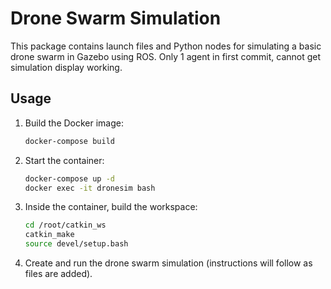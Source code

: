 # Drone Swarm Simulation

This package contains launch files and Python nodes for simulating a basic drone swarm in Gazebo using ROS.
Only 1 agent in first commit, cannot get simulation display working.

## Usage

1. Build the Docker image:

   ```bash
   docker-compose build
   ```

2. Start the container:

   ```bash
   docker-compose up -d
   docker exec -it dronesim bash
   ```

3. Inside the container, build the workspace:

   ```bash
   cd /root/catkin_ws
   catkin_make
   source devel/setup.bash
   ```

4. Create and run the drone swarm simulation (instructions will follow as files are added).
